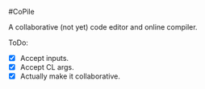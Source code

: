 #CoPile

A collaborative (not yet) code editor and online compiler.

ToDo:  
  
- [x] Accept inputs.  
- [x] Accept CL args.  
- [x] Actually make it collaborative.  
